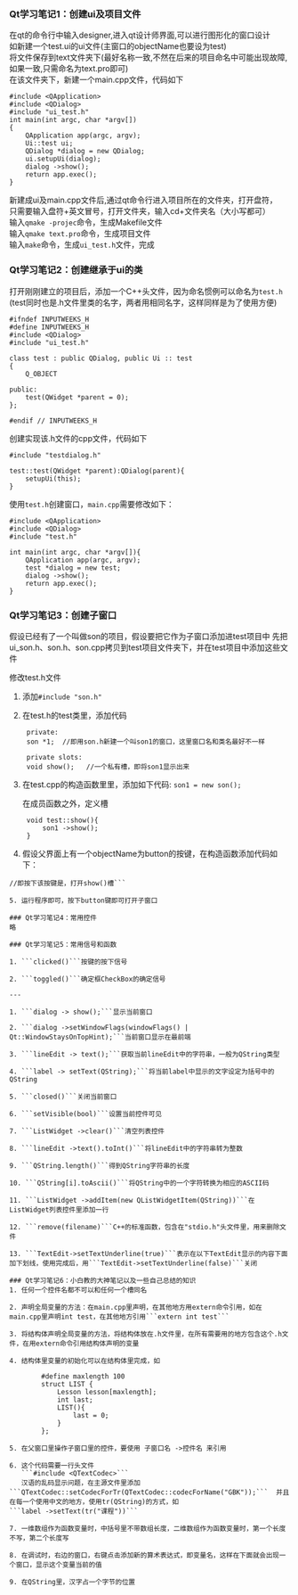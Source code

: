 ### Qt学习笔记1：创建ui及项目文件

在qt的命令行中输入designer,进入qt设计师界面,可以进行图形化的窗口设计  
如新建一个test.ui的ui文件(主窗口的objectName也要设为test)  
将文件保存到text文件夹下(最好名称一致,不然在后来的项目命名中可能出现故障,如果一致,只需命名为text.pro即可)  
在该文件夹下，新建一个main.cpp文件，代码如下  

    #include <QApplication>
    #include <QDialog>  
    #include "ui_test.h"  
    int main(int argc, char *argv[])
    {
        QApplication app(argc, argv);
        Ui::test ui;
        QDialog *dialog = new QDialog;
        ui.setupUi(dialog);
        dialog ->show();
        return app.exec();
    }

新建成ui及main.cpp文件后,通过qt命令行进入项目所在的文件夹，打开盘符，  
只需要输入盘符+英文冒号，打开文件夹，输入cd+文件夹名（大小写都可）  
输入```qmake -projec```命令，生成Makefile文件  
输入```qmake text.pro```命令，生成项目文件  
输入```make```命令，生成```ui_test.h```文件，完成  

### Qt学习笔记2：创建继承于ui的类

打开刚刚建立的项目后，添加一个C++头文件，因为命名惯例可以命名为```test.h```
(test同时也是.h文件里类的名字，两者用相同名字，这样同样是为了使用方便)

    #ifndef INPUTWEEKS_H
    #define INPUTWEEKS_H
    #include <QDialog>
    #include "ui_test.h"

    class test : public QDialog, public Ui :: test
    {
        Q_OBJECT

    public:
        test(QWidget *parent = 0);
    };

    #endif // INPUTWEEKS_H


创建实现该.h文件的cpp文件，代码如下

    #include "testdialog.h"

    test::test(QWidget *parent):QDialog(parent){
        setupUi(this);
    }


使用```test.h```创建窗口，```main.cpp```需要修改如下：

    #include <QApplication>
    #include <QDialog>
    #include "test.h"

    int main(int argc, char *argv[]){ 
        QApplication app(argc, argv);
        test *dialog = new test;
        dialog ->show();
        return app.exec();
    }
	
### Qt学习笔记3：创建子窗口

假设已经有了一个叫做son的项目，假设要把它作为子窗口添加进test项目中
先把ui_son.h、son.h、son.cpp拷贝到test项目文件夹下，并在test项目中添加这些文件  

修改test.h文件  

1. 添加```#include "son.h"```

2. 在test.h的test类里，添加代码  

        private:
        son *1;  //即用son.h新建一个叫son1的窗口，这里窗口名和类名最好不一样

        private slots:
        void show();   //一个私有槽，即将son1显示出来

3. 在test.cpp的构造函数里里，添加如下代码: ```son1 = new son();```  
     
    在成员函数之外，定义槽
      
        void test::show(){
      	    son1 ->show();
        }

4. 假设父界面上有一个objectName为button的按键，在构造函数添加代码如下：   
```connect(button, SIGNAL(clicked()), this, SLOT(show()));
//即按下该按键是，打开show()槽```

5. 运行程序即可，按下button键即可打开子窗口

### Qt学习笔记4：常用控件
略

### Qt学习笔记5：常用信号和函数

1. ```clicked()```按键的按下信号

2. ```toggled()```确定框CheckBox的确定信号

---

1. ```dialog -> show();```显示当前窗口

2. ```dialog ->setWindowFlags(windowFlags() | Qt::WindowStaysOnTopHint);```当前窗口显示在最前端

3. ```lineEdit -> text();```获取当前lineEdit中的字符串，一般为QString类型

4. ```label -> setText(QString);```将当前label中显示的文字设定为括号中的QString

5. ```closed()```关闭当前窗口

6. ```setVisible(bool)```设置当前控件可见

7. ```ListWidget ->clear()```清空列表控件

8. ```lineEdit ->text().toInt()```将lineEdit中的字符串转为整数

9. ```QString.length()```得到QString字符串的长度

10. ```QString[i].toAscii()```将QString中的一个字符转换为相应的ASCII码

11. ```ListWidget ->addItem(new QListWidgetItem(QString))```在ListWidget列表控件里添加一行

12. ```remove(filename)```C++的标准函数，包含在"stdio.h"头文件里，用来删除文件

13. ```TextEdit->setTextUnderline(true)```表示在以下TextEdit显示的内容下面加下划线，使用完成后，用```TextEdit->setTextUnderline(false)```关闭

### Qt学习笔记6：小白教的大神笔记以及一些自己总结的知识  
1. 任何一个控件名都不可以和任何一个槽同名  

2. 声明全局变量的方法：在main.cpp里声明，在其他地方用extern命令引用，如在main.cpp里声明int test，在其他地方引用```extern int test```  

3. 将结构体声明全局变量的方法，将结构体放在.h文件里，在所有需要用的地方包含这个.h文件，在用extern命令引用结构体声明的变量  

4. 结构体里变量的初始化可以在结构体里完成，如  

        #define maxlength 100
        struct LIST {
            Lesson lesson[maxlength];
            int last;
            LIST(){
                last = 0;
            }
        };

5. 在父窗口里操作子窗口里的控件，要使用 子窗口名 ->控件名 来引用

6. 这个代码需要一行头文件     
   ```#include <QTextCodec>```  
   汉语的乱码显示问题，在主源文件里添加     
```QTextCodec::setCodecForTr(QTextCodec::codecForName("GBK"));```  并且在每一个使用中文的地方，使用tr(QString)的方式，如  
```label ->setText(tr("课程"))```

7. 一维数组作为函数变量时，中括号里不带数组长度，二维数组作为函数变量时，第一个长度不写，第二个长度写

8. 在调试时，右边的窗口，右键点击添加新的算术表达式，即变量名，这样在下面就会出现一个窗口，显示这个变量当前的值

9. 在QString里，汉字占一个字节的位置
